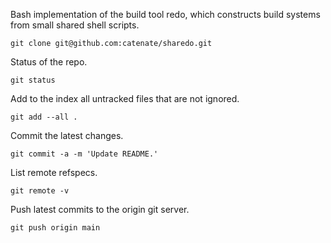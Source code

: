 Bash implementation of the build tool redo, which constructs build systems from small shared shell scripts.

	git clone git@github.com:catenate/sharedo.git

Status of the repo.

	git status

Add to the index all untracked files that are not ignored.

	git add --all .

Commit the latest changes.

	git commit -a -m 'Update README.'

List remote refspecs.

	git remote -v

Push latest commits to the origin git server.

	git push origin main

